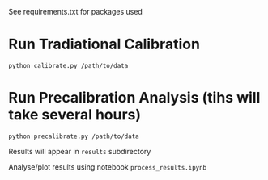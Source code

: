 See requirements.txt for packages used

# Run Tradiational Calibration

`python calibrate.py /path/to/data`

# Run Precalibration Analysis (tihs will take several hours)

`python precalibrate.py /path/to/data`

Results will appear in `results` subdirectory

Analyse/plot results using notebook `process_results.ipynb`